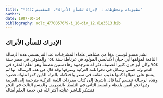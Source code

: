 ```yaml
---
title: "*مطبوعات ومخطوطات : الإدراك للسأن الأتراك*. المقتبس 2(4)"
author: 
date: 1907-05-14
bibliography: oclc_4770057679-i_16-div_12.d1e3513.bib
---
```




##  الإدراك للسأن الأتراك 


 نشر مسيو لوسين بوفا من مشاهير علماء المشرقيات عند الفرنسيس هذه الرسالة النافعة لمؤلفها أبي حيان الأندلسي المولود في غرناطة سنة  ٦٥٤  والمتوفى في مصر سنة  ٧٥٤  وكان أبو حيان كثير التصنيف ذكر له مترجموه زهاء سنين مصنفاً وهو العلم المفرد في النحو وله  خمس  رسائل في نحو اللغة التركية وصرفها وقد قال عن هذه الرسالة أنها لم ينسخ على منوالها كتبها عقيب مقامه في مصر واختلاطه بالترك الذين كانوا ملوك عصره   وهذه الرسالة تنقسم كما قال ناشرها إلى كتاب مفردات اللغة التركية مترجمة إلى العربية وفيها نحو  ألفين  يلفظة والقسم الثاني في التلفظ والتصريف والقسم الثالث في النحو فنشكر للناشر عنايته أكثر الله في خدمة العلم أمثاله 
